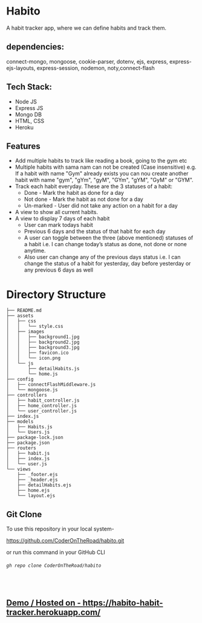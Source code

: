 # Habito
A habit tracker app, where we can define habits and track them.

## dependencies:
connect-mongo, mongoose, cookie-parser, dotenv, ejs, express, express-ejs-layouts, express-session, nodemon, noty,connect-flash 

## Tech Stack:
- Node JS
- Express JS
- Mongo DB
- HTML, CSS
- Heroku

## Features
- Add multiple habits to track like reading a book, going to the gym etc
- Multiple habits with sama nam can not be created (Case insensitive) e.g. If a habit with name "Gym" already exists you can nou create another habit with name "gym", "gYm", "gyM", "GYm", "gYM", "GyM" or "GYM".
- Track each habit everyday. These are the 3 statuses of a habit:
    - Done - Mark the habit as done for a day
    - Not done - Mark the habit as not done for a day
    - Un-marked - User did not take any action on a habit for a day
- A view to show all current habits.
- A view to display 7 days of each habit
    - User can mark todays habit
    - Previous 6 days and the status of that habit for each day
    - A user can toggle between the three (above mentioned) statuses of a habit i.e. I can change today’s status as done, not done or none anytime.
    - Also user can change any of the previous days status i.e. I can change the status of a habit for yesterday, day before yesterday or any previous 6 days as well

# Directory Structure

```
├── README.md
├── assets
│   ├── css
│   │   └── style.css
│   ├── images
│   │   ├── background1.jpg
│   │   ├── background2.jpg
│   │   ├── background3.jpg
│   │   ├── favicon.ico
│   │   └── icon.png
│   └── js
│       ├── detailHabits.js
│       └── home.js
├── config
│   ├── connectFlashMiddleware.js
│   └── mongoose.js
├── controllers
│   ├── habit_controller.js
│   ├── home_controller.js
│   └── user_controller.js
├── index.js
├── models
│   ├── Habits.js
│   └── Users.js
├── package-lock.json
├── package.json
├── routers
│   ├── habit.js
│   ├── index.js
│   └── user.js
└── views
    ├── _footer.ejs
    ├── _header.ejs
    ├── detailHabits.ejs
    ├── home.ejs
    └── layout.ejs

```

  
## Git Clone
To use this repository in your local system-

<a href="https://github.com/CoderOnTheRoad/habito.git" target="_blank">https://github.com/CoderOnTheRoad/habito.git </a>

or run this command in your GitHub CLI

###### `gh repo clone CoderOnTheRoad/habito`
<br>



## <a href = "https://habito-habit-tracker.herokuapp.com/" target="_blank"> Demo / Hosted on - https://habito-habit-tracker.herokuapp.com/ </a>



